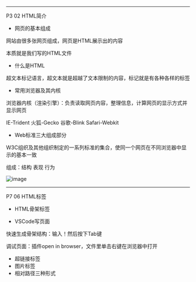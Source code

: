 -------
P3 02 HTML简介

* 网页的基本组成

网站由很多张网页组成，网页是HTML展示出的内容

本质就是我们写的HTML文件

* 什么是HTML

超文本标记语言，超文本就是超越了文本限制的内容，标记就是有各种各样的标签

* 常用浏览器及其内核

浏览器内核（渲染引擎）：负责读取网页内容，整理信息，计算网页的显示方式并显示网页

IE-Trident   火狐-Gecko   谷歌-Blink   Safari-Webkit

* Web标准三大组成部分

W3C组织及其他组织制定的一系列标准的集合，使同一个网页在不同浏览器中显示的基本一致

组成：结构   表现   行为

![image](https://user-images.githubusercontent.com/55564937/127627041-1f55bcb7-e357-4b05-b427-c249f08fbca8.png)

-------
P7 06 HTML标签

* HTML骨架标签

<html>
  <head>
    <meta />
    <title></title>
  <head>
  <body>
  </body>
</html>

* VSCode写页面

快速生成骨架结构：输入！然后按下Tab键
    
调试页面：插件open in browser，文件里单击右键在浏览器中打开

* 超链接标签
* 图片标签
* 相对路径三种形式










